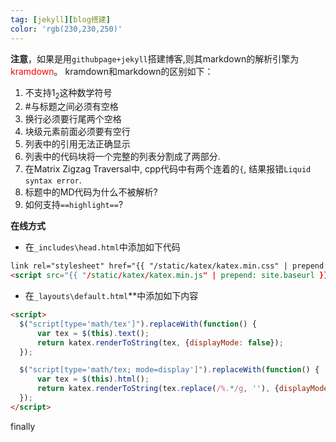 ```yaml
---
tag: [jekyll][blog搭建]
color: 'rgb(230,230,250)'
---
```

**注意**，如果是用`githubpage+jekyll`搭建博客,则其markdown的解析引擎为<font color = "red">kramdown</font>。
kramdown和markdown的区别如下：
>
1. 不支持$1_2$这种数学符号
2. #与标题之间必须有空格
3. 换行必须要行尾两个空格
4. 块级元素前面必须要有空行
5. 列表中的引用无法正确显示
6. 列表中的代码块将一个完整的列表分割成了两部分.
7. 在Matrix Zigzag Traversal中, cpp代码中有两个连着的`{`, 结果报错`Liquid syntax error`.
8. 标题中的MD代码为什么不被解析?
9. 如何支持`==highlight==`?  
 
**在线方式**
* 在`_includes\head.html`中添加如下代码  
~~~html
link rel="stylesheet" href="{{ "/static/katex/katex.min.css" | prepend: site.baseurl }}">
<script src="{{ "/static/katex/katex.min.js" | prepend: site.baseurl }}"></script>
~~~  

* 在`_layouts\default.html`*</body>*中添加如下内容  
~~~html
<script>
  $("script[type='math/tex']").replaceWith(function() {
      var tex = $(this).text();
      return katex.renderToString(tex, {displayMode: false});
  });

  $("script[type='math/tex; mode=display']").replaceWith(function() {
      var tex = $(this).html();
      return katex.renderToString(tex.replace(/%.*/g, ''), {displayMode: true});
  });
</script>
~~~   

finally